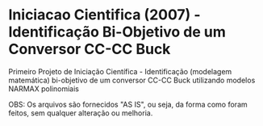 # Iniciacao Cientifica (2007) - Identificação Bi-Objetivo de um Conversor CC-CC Buck 

Primeiro Projeto de Iniciação Científica - Identificação (modelagem matemática) bi-objetivo de um conversor CC-CC Buck utilizando modelos NARMAX polinomiais

OBS: Os arquivos são fornecidos "AS IS", ou seja, da forma como foram feitos, sem qualquer alteração ou melhoria. 

